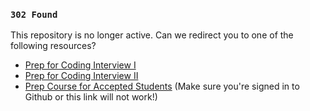 ### `302 Found`

This repository is no longer active. Can we redirect you to one of the following resources?

* [Prep for Coding Interview I](http://prepwork.appacademy.io/coding-test-1/)
* [Prep for Coding Interview II](http://prepwork.appacademy.io/coding-test-2/)
* [Prep Course for Accepted Students](https://github.com/appacademy/appacademy-prep) (Make sure you're signed in to Github or this link will not work!)
